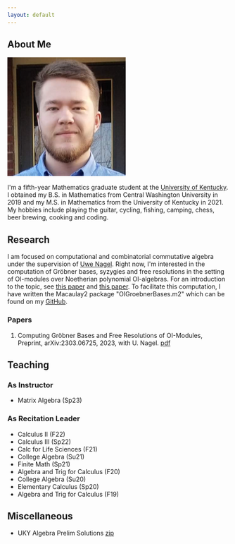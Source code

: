 ```yaml
---
layout: default
---
```


## About Me

<img class="profile-picture" src="/files/profile.png">

I'm a fifth-year Mathematics graduate student at the [University of Kentucky](https://math.as.uky.edu/). I obtained my B.S. in Mathematics from Central Washington University in 2019 and my M.S. in Mathematics from the University of Kentucky in 2021. My hobbies include playing the guitar, cycling, fishing, camping, chess, beer brewing, cooking and coding.

## Research

I am focused on computational and combinatorial commutative algebra under the supervision of [Uwe Nagel](http://www.ms.uky.edu/~uwenagel/). Right now, I'm interested in the computation of Gröbner bases, syzygies and free resolutions in the setting of OI-modules over Noetherian polynomial OI-algebras. For an introduction to the topic, see [this paper](https://arxiv.org/abs/1710.09247) and [this paper](https://arxiv.org/pdf/2303.06725.pdf). To facilitate this computation, I have written the Macaulay2 package "OIGroebnerBases.m2" which can be found on my [GitHub](https://github.com/morrowmh/OIGroebnerBases).

### Papers
1. Computing Gröbner Bases and Free Resolutions of OI-Modules, Preprint, arXiv:2303.06725, 2023, with U. Nagel. [pdf](https://arxiv.org/pdf/2303.06725.pdf)

## Teaching

### As Instructor
- Matrix Algebra (Sp23)

### As Recitation Leader
- Calculus II (F22)
- Calculus III (Sp22)
- Calc for Life Sciences (F21)
- College Algebra (Su21)
- Finite Math (Sp21)
- Algebra and Trig for Calculus (F20)
- College Algebra (Su20)
- Elementary Calculus (Sp20)
- Algebra and Trig for Calculus (F19)

## Miscellaneous

- UKY Algebra Prelim Solutions [zip](https://michaelmorrow.org/files/Algebra_Prelim_Solutions_2019-2015.zip)